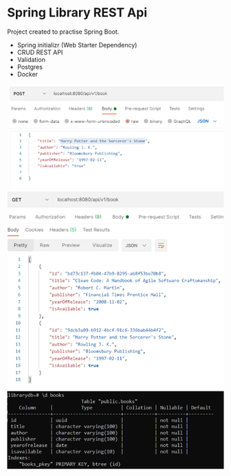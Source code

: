 # Spring Library REST Api
Project created to practise Spring Boot.
- Spring initializr (Web Starter Dependency)
- CRUD REST API
- Validation
- Postgres
- Docker

![addBook](https://github.com/KarolinaLewinska/SpringLibraryAPI/blob/master/readme/addBook.PNG)
![getBooks](https://github.com/KarolinaLewinska/SpringLibraryAPI/blob/master/readme/getBooks.PNG)
![postgrestable](https://github.com/KarolinaLewinska/SpringLibraryAPI/blob/master/readme/postgretable.PNG)
